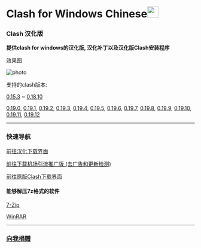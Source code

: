 # Clash for Windows Chinese<img src="https://github.com/ender-zhao/Clash-for-Windows_Chinese/blob/main/image/image_clash.png?raw=true" width="30" height="30">
### Clash 汉化版

**提供clash for windows的汉化版, 汉化补丁以及汉化版Clash安装程序**

效果图

![photo](https://github.com/ender-zhao/Clash-for-Windows_Chinese/blob/main/image/Image_Clash-for-Windows_Chinese-0.19.11.png?raw=true)

支持的clash版本: 

[0.15.3](https://github.com/ender-zhao/Clash-for-Windows_Chinese/releases/tag/CFW-V0.15.3_CN-V4)
~
[0.18.10](https://github.com/ender-zhao/Clash-for-Windows_Chinese/releases/tag/CFW-V0.18.10_CN)

[0.19.0](https://github.com/ender-zhao/Clash-for-Windows_Chinese/releases/tag/CFW-V0.19.0_CN),
[0.19.1](https://github.com/ender-zhao/Clash-for-Windows_Chinese/releases/tag/CFW-V0.19.1_CN),
[0.19.2](https://github.com/ender-zhao/Clash-for-Windows_Chinese/releases/tag/CFW-V0.19.2_CN),
[0.19.3](https://github.com/ender-zhao/Clash-for-Windows_Chinese/releases/tag/CFW-V0.19.3_CN),
[0.19.4](https://github.com/ender-zhao/Clash-for-Windows_Chinese/releases/tag/CFW-V0.19.4_CN),
[0.19.5](https://github.com/ender-zhao/Clash-for-Windows_Chinese/releases/tag/CFW-V0.19.5_CN),
[0.19.6](https://github.com/ender-zhao/Clash-for-Windows_Chinese/releases/tag/CFW-V0.19.6_CN),
[0.19.7](https://github.com/ender-zhao/Clash-for-Windows_Chinese/releases/tag/CFW-V0.19.7_CN),
[0.19.8](https://github.com/ender-zhao/Clash-for-Windows_Chinese/releases/tag/CFW-V0.19.8_CN),
[0.19.9](https://github.com/ender-zhao/Clash-for-Windows_Chinese/releases/tag/CFW-V0.19.9_CN),
[0.19.10](https://github.com/ender-zhao/Clash-for-Windows_Chinese/releases/tag/CFW-V0.19.10_CN),
[0.19.11](https://github.com/ender-zhao/Clash-for-Windows_Chinese/releases/tag/CFW-V0.19.11_CN),
[0.19.12](https://github.com/ender-zhao/Clash-for-Windows_Chinese/releases/tag/CFW-V0.19.12_CN)

***
### 快速导航
[前往汉化下载界面](https://github.com/ender-zhao/Clash-for-Windows_Chinese/releases)

[前往下载机场引流推广版 (去广告和更新检测)](https://github.com/ender-zhao/CFW-custom-made)

[前往原版Clash下载界面](https://github.com/Fndroid/clash_for_windows_pkg/releases)

#### 能够解压7z格式的软件

[7-Zip](https://www.7-zip.org/)

[WinRAR](https://www.rarlab.com/)

***
### [向我捐赠](https://github.com/ender-zhao/EZ)
